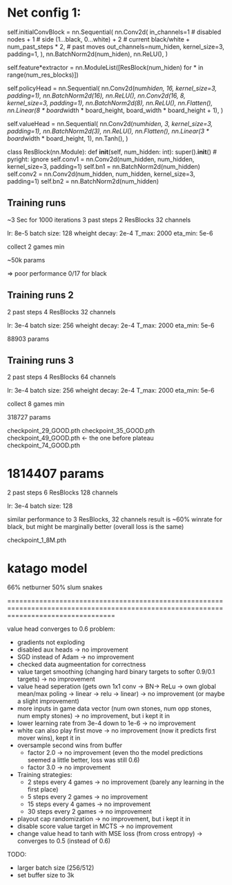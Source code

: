 # Net config 1:

self.initialConvBlock = nn.Sequential(
nn.Conv2d(
in_channels=1 # disabled nodes + 1 # side (1...black, 0...white) + 2 # current black/white + num_past_steps \* 2, # past moves
out_channels=num_hiden,
kernel_size=3,
padding=1,
),
nn.BatchNorm2d(num_hiden),
nn.ReLU(),
)

self.feature*extractor = nn.ModuleList([ResBlock(num_hiden) for * in range(num_res_blocks)])

self.policyHead = nn.Sequential(
nn.Conv2d(num*hiden, 16, kernel_size=3, padding=1),
nn.BatchNorm2d(16),
nn.ReLU(),
nn.Conv2d(16, 8, kernel_size=3, padding=1),
nn.BatchNorm2d(8),
nn.ReLU(),
nn.Flatten(),
nn.Linear(8 * board*width * board_height, board_width \* board_height + 1),
)

self.valueHead = nn.Sequential(
nn.Conv2d(num*hiden, 3, kernel_size=3, padding=1),
nn.BatchNorm2d(3),
nn.ReLU(),
nn.Flatten(),
nn.Linear(3 * board*width * board_height, 1),
nn.Tanh(),
)

class ResBlock(nn.Module):
def **init**(self, num_hidden: int):
super().**init**() # pyright: ignore
self.conv1 = nn.Conv2d(num_hidden, num_hidden, kernel_size=3, padding=1)
self.bn1 = nn.BatchNorm2d(num_hidden)
self.conv2 = nn.Conv2d(num_hidden, num_hidden, kernel_size=3, padding=1)
self.bn2 = nn.BatchNorm2d(num_hidden)

## Training runs

~3 Sec for 1000 iterations
3 past steps
2 ResBlocks
32 channels

lr: 8e-5
batch size: 128
wheight decay: 2e-4
T_max: 2000
eta_min: 5e-6

collect 2 games min

~50k params

=> poor performance 0/17 for black

## Training runs 2

2 past steps
4 ResBlocks
32 channels

lr: 3e-4
batch size: 256
wheight decay: 2e-4
T_max: 2000
eta_min: 5e-6

88903 params

## Training runs 3

2 past steps
4 ResBlocks
64 channels

lr: 3e-4
batch size: 256
wheight decay: 2e-4
T_max: 2000
eta_min: 5e-6

collect 8 games min

318727 params

checkpoint_29_GOOD.pth
checkpoint_35_GOOD.pth
checkpoint_49_GOOD.pth <- the one before plateau
checkpoint_74_GOOD.pth

# 1814407 params

2 past steps
6 ResBlocks
128 channels

lr: 3e-4
batch size: 128

similar performance to 3 ResBlocks, 32 channels
result is ~60% winrate for black, but might be marginally better (overall loss is the same)

checkpoint_1_8M.pth

# katago model

66% netburner
50% slum snakes

=======================================================================================================================================

value head converges to 0.6 problem:

-   gradients not exploding
-   disabled aux heads -> no improvement
-   SGD instead of Adam -> no improvement
-   checked data augmeentation for correctness
-   value target smoothing (changing hard binary targets to softer 0.9/0.1 targets) -> no improvement
-   value head seperation (gets own 1x1 conv -> BN-> ReLu -> own global mean/max poling -> linear -> relu -> linear) -> no improvement (or maybe a slight improvement)
-   more inputs in game data vector (num own stones, num opp stones, num empty stones) -> no improvement, but i kept it in
-   lower learning rate from 3e-4 down to 1e-6 -> no improvement
-   white can also play first move -> no improvement (now it predicts first mover wins), kept it in
-   oversample second wins from buffer
    -   factor 2.0 -> no improvement (even tho the model predictions seemed a little better, loss was still 0.6)
    -   factor 3.0 -> no improvement
-   Training strategies:
    -   2 steps every 4 games -> no improvement (barely any learning in the first place)
    -   5 steps every 2 games -> no improvement
    -   15 steps every 4 games -> no improvement
    -   30 steps every 2 games -> no improvement
-   playout cap randomization -> no improvement, but i kept it in
-   disable score value target in MCTS -> no improvement
-   change value head to tanh with MSE loss (from cross entropy) -> converges to 0.5 (instead of 0.6) 

TODO:

-   larger batch size (256/512)
-   set buffer size to 3k
